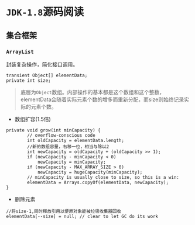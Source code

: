 # `JDK-1.8`源码阅读
## 集合框架
### `ArrayList`
封装复杂操作，简化接口调用。
```test
transient Object[] elementData; 
private int size;
```
> 底层为`Object`数组。内部操作的基本都是这个数组和这个整数，
elementData会随着实际元素个数的增多而重新分配，而size则始终记录实际的元素个数。
- 数组扩容(1.5倍)
```text
private void grow(int minCapacity) {
        // overflow-conscious code
        int oldCapacity = elementData.length;
        //新的数组容量，右移一位，相当与除以2
        int newCapacity = oldCapacity + (oldCapacity >> 1);
        if (newCapacity - minCapacity < 0)
            newCapacity = minCapacity;
        if (newCapacity - MAX_ARRAY_SIZE > 0)
            newCapacity = hugeCapacity(minCapacity);
        // minCapacity is usually close to size, so this is a win:
        elementData = Arrays.copyOf(elementData, newCapacity);
}
```
- 删除元素
```text
//将size-1,同时释放引用以便原对象能被垃圾收集器回收
elementData[--size] = null; // clear to let GC do its work
```